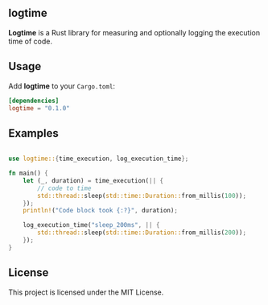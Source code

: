 ## logtime

**Logtime** is a Rust library for measuring and optionally logging the execution time of code.

## Usage

Add **logtime** to your `Cargo.toml`:

```toml
[dependencies]
logtime = "0.1.0"
```
## Examples

```rust

use logtime::{time_execution, log_execution_time};

fn main() {
    let (_, duration) = time_execution(|| {
        // code to time
        std::thread::sleep(std::time::Duration::from_millis(100));
    });
    println!("Code block took {:?}", duration);

    log_execution_time("sleep_200ms", || {
        std::thread::sleep(std::time::Duration::from_millis(200));
    });
}
```

## License
This project is licensed under the MIT License.